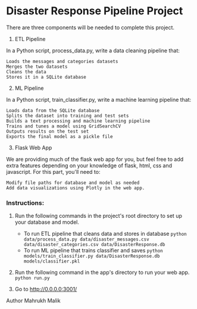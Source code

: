 # Disaster Response Pipeline Project
There are three components will be needed to complete this project.
1. ETL Pipeline

In a Python script, process_data.py, write a data cleaning pipeline that:

    Loads the messages and categories datasets
    Merges the two datasets
    Cleans the data
    Stores it in a SQLite database

2. ML Pipeline

In a Python script, train_classifier.py, write a machine learning pipeline that:

    Loads data from the SQLite database
    Splits the dataset into training and test sets
    Builds a text processing and machine learning pipeline
    Trains and tunes a model using GridSearchCV
    Outputs results on the test set
    Exports the final model as a pickle file

3. Flask Web App

We are providing much of the flask web app for you, but feel free to add extra features depending on your knowledge of flask, html, css and javascript. For this part, you'll need to:

    Modify file paths for database and model as needed
    Add data visualizations using Plotly in the web app. 
### Instructions:
1. Run the following commands in the project's root directory to set up your database and model.

    - To run ETL pipeline that cleans data and stores in database
        `python data/process_data.py data/disaster_messages.csv data/disaster_categories.csv data/DisasterResponse.db`
    - To run ML pipeline that trains classifier and saves
        `python models/train_classifier.py data/DisasterResponse.db models/classifier.pkl`

2. Run the following command in the app's directory to run your web app.
    `python run.py`

3. Go to http://0.0.0.0:3001/

Author 
	Mahrukh Malik

